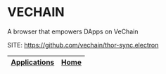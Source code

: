 # VECHAIN
 
 A browser that empowers DApps on VeChain
 
 SITE: https://github.com/vechain/thor-sync.electron

 | [Applications](https://portable-linux-apps.github.io/apps.html) | [Home](https://portable-linux-apps.github.io)
 | --- | --- |
